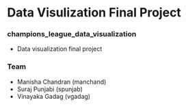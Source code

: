 # Data Visulization Final Project

### champions_league_data_visualization

- Data visualization final project

### Team

- Manisha Chandran (manchand)
- Suraj Punjabi (spunjab)
- Vinayaka Gadag (vgadag)

